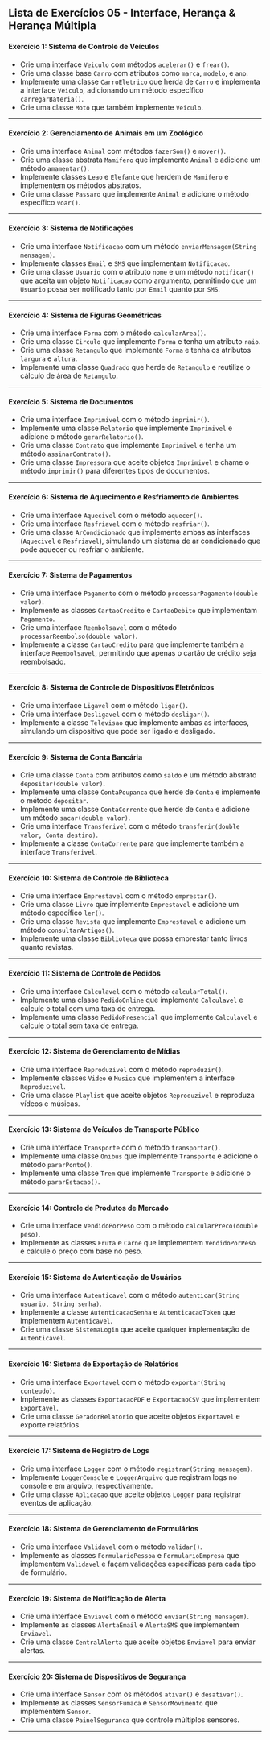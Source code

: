 ## Lista de Exercícios 05 - Interface, Herança & Herança Múltipla

#### Exercício 1: Sistema de Controle de Veículos
- Crie uma interface `Veiculo` com métodos `acelerar()` e `frear()`.
- Crie uma classe base `Carro` com atributos como `marca`, `modelo`, e `ano`.
- Implemente uma classe `CarroEletrico` que herda de `Carro` e implementa a interface `Veiculo`, adicionando um método específico `carregarBateria()`.
- Crie uma classe `Moto` que também implemente `Veiculo`.

---

#### Exercício 2: Gerenciamento de Animais em um Zoológico
- Crie uma interface `Animal` com métodos `fazerSom()` e `mover()`.
- Crie uma classe abstrata `Mamifero` que implemente `Animal` e adicione um método `amamentar()`.
- Implemente classes `Leao` e `Elefante` que herdem de `Mamifero` e implementem os métodos abstratos.
- Crie uma classe `Passaro` que implemente `Animal` e adicione o método específico `voar()`.

---

#### Exercício 3: Sistema de Notificações
- Crie uma interface `Notificacao` com um método `enviarMensagem(String mensagem)`.
- Implemente classes `Email` e `SMS` que implementam `Notificacao`.
- Crie uma classe `Usuario` com o atributo `nome` e um método `notificar()` que aceita um objeto `Notificacao` como argumento, permitindo que um `Usuario` possa ser notificado tanto por `Email` quanto por `SMS`.

---

#### Exercício 4: Sistema de Figuras Geométricas
- Crie uma interface `Forma` com o método `calcularArea()`.
- Crie uma classe `Circulo` que implemente `Forma` e tenha um atributo `raio`.
- Crie uma classe `Retangulo` que implemente `Forma` e tenha os atributos `largura` e `altura`.
- Implemente uma classe `Quadrado` que herde de `Retangulo` e reutilize o cálculo de área de `Retangulo`.

---

#### Exercício 5: Sistema de Documentos
- Crie uma interface `Imprimivel` com o método `imprimir()`.
- Implemente uma classe `Relatorio` que implemente `Imprimivel` e adicione o método `gerarRelatorio()`.
- Crie uma classe `Contrato` que implemente `Imprimivel` e tenha um método `assinarContrato()`.
- Crie uma classe `Impressora` que aceite objetos `Imprimivel` e chame o método `imprimir()` para diferentes tipos de documentos.

---

#### Exercício 6: Sistema de Aquecimento e Resfriamento de Ambientes
- Crie uma interface `Aquecivel` com o método `aquecer()`.
- Crie uma interface `Resfriavel` com o método `resfriar()`.
- Crie uma classe `ArCondicionado` que implemente ambas as interfaces (`Aquecivel` e `Resfriavel`), simulando um sistema de ar condicionado que pode aquecer ou resfriar o ambiente.

---

#### Exercício 7: Sistema de Pagamentos
- Crie uma interface `Pagamento` com o método `processarPagamento(double valor)`.
- Implemente as classes `CartaoCredito` e `CartaoDebito` que implementam `Pagamento`.
- Crie uma interface `Reembolsavel` com o método `processarReembolso(double valor)`.
- Implemente a classe `CartaoCredito` para que implemente também a interface `Reembolsavel`, permitindo que apenas o cartão de crédito seja reembolsado.

---

#### Exercício 8: Sistema de Controle de Dispositivos Eletrônicos
- Crie uma interface `Ligavel` com o método `ligar()`.
- Crie uma interface `Desligavel` com o método `desligar()`.
- Implemente a classe `Televisao` que implemente ambas as interfaces, simulando um dispositivo que pode ser ligado e desligado.

---

#### Exercício 9: Sistema de Conta Bancária
- Crie uma classe `Conta` com atributos como `saldo` e um método abstrato `depositar(double valor)`.
- Implemente uma classe `ContaPoupanca` que herde de `Conta` e implemente o método `depositar`.
- Implemente uma classe `ContaCorrente` que herde de `Conta` e adicione um método `sacar(double valor)`.
- Crie uma interface `Transferivel` com o método `transferir(double valor, Conta destino)`.
- Implemente a classe `ContaCorrente` para que implemente também a interface `Transferivel`.

---

#### Exercício 10: Sistema de Controle de Biblioteca
- Crie uma interface `Emprestavel` com o método `emprestar()`.
- Crie uma classe `Livro` que implemente `Emprestavel` e adicione um método específico `ler()`.
- Crie uma classe `Revista` que implemente `Emprestavel` e adicione um método `consultarArtigos()`.
- Implemente uma classe `Biblioteca` que possa emprestar tanto livros quanto revistas.

---

#### Exercício 11: Sistema de Controle de Pedidos
- Crie uma interface `Calculavel` com o método `calcularTotal()`.
- Implemente uma classe `PedidoOnline` que implemente `Calculavel` e calcule o total com uma taxa de entrega.
- Implemente uma classe `PedidoPresencial` que implemente `Calculavel` e calcule o total sem taxa de entrega.

---

#### Exercício 12: Sistema de Gerenciamento de Mídias
- Crie uma interface `Reproduzivel` com o método `reproduzir()`.
- Implemente classes `Video` e `Musica` que implementem a interface `Reproduzivel`.
- Crie uma classe `Playlist` que aceite objetos `Reproduzivel` e reproduza vídeos e músicas.

---

#### Exercício 13: Sistema de Veículos de Transporte Público
- Crie uma interface `Transporte` com o método `transportar()`.
- Implemente uma classe `Onibus` que implemente `Transporte` e adicione o método `pararPonto()`.
- Implemente uma classe `Trem` que implemente `Transporte` e adicione o método `pararEstacao()`.

---

#### Exercício 14: Controle de Produtos de Mercado
- Crie uma interface `VendidoPorPeso` com o método `calcularPreco(double peso)`.
- Implemente as classes `Fruta` e `Carne` que implementem `VendidoPorPeso` e calcule o preço com base no peso.

---

#### Exercício 15: Sistema de Autenticação de Usuários
- Crie uma interface `Autenticavel` com o método `autenticar(String usuario, String senha)`.
- Implemente a classe `AutenticacaoSenha` e `AutenticacaoToken` que implementem `Autenticavel`.
- Crie uma classe `SistemaLogin` que aceite qualquer implementação de `Autenticavel`.

---

#### Exercício 16: Sistema de Exportação de Relatórios
- Crie uma interface `Exportavel` com o método `exportar(String conteudo)`.
- Implemente as classes `ExportacaoPDF` e `ExportacaoCSV` que implementem `Exportavel`.
- Crie uma classe `GeradorRelatorio` que aceite objetos `Exportavel` e exporte relatórios.

---

#### Exercício 17: Sistema de Registro de Logs
- Crie uma interface `Logger` com o método `registrar(String mensagem)`.
- Implemente `LoggerConsole` e `LoggerArquivo` que registram logs no console e em arquivo, respectivamente.
- Crie uma classe `Aplicacao` que aceite objetos `Logger` para registrar eventos de aplicação.

---

#### Exercício 18: Sistema de Gerenciamento de Formulários
- Crie uma interface `Validavel` com o método `validar()`.
- Implemente as classes `FormularioPessoa` e `FormularioEmpresa` que implementem `Validavel` e façam validações específicas para cada tipo de formulário.

---

#### Exercício 19: Sistema de Notificação de Alerta
- Crie uma interface `Enviavel` com o método `enviar(String mensagem)`.
- Implemente as classes `AlertaEmail` e `AlertaSMS` que implementem `Enviavel`.
- Crie uma classe `CentralAlerta` que aceite objetos `Enviavel` para enviar alertas.

---

#### Exercício 20: Sistema de Dispositivos de Segurança
- Crie uma interface `Sensor` com os métodos `ativar()` e `desativar()`.
- Implemente as classes `SensorFumaca` e `SensorMovimento` que implementem `Sensor`.
- Crie uma classe `PainelSeguranca` que controle múltiplos sensores.

---